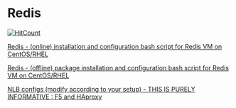 # Redis
[![HitCount](http://hits.dwyl.io/hteo1337/hteo1337/Redis.svg)](http://hits.dwyl.io/hteo1337/hteo1337/Redis)





[Redis - (online) installation and configuration bash script for Redis VM on CentOS/RHEL ](https://github.com/UiPath/Infrastructure/tree/master/Redis/Redis-linux-online-installation)


[Redis - (offline) package installation and configuration bash script for Redis VM on CentOS/RHEL ](https://github.com/UiPath/Infrastructure/tree/master/Redis/Redis-linux-offline-installation)

[NLB configs (modify according to your setup) - THIS IS PURELY INFORMATIVE : F5 and HAproxy ](https://github.com/UiPath/Infrastructure/tree/master/Redis/NLB%20configs)

